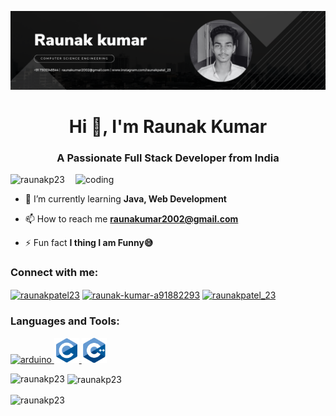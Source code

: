 ![logo](https://github.com/raunakp23/raunakp23/blob/main/Raunak%20kumar%20(1).png)
<h1 align="center">Hi 👋, I'm Raunak Kumar</h1>
<h3 align="center">A Passionate Full Stack Developer from India</h3>

<img align="right" alt="coding" width="400" src="https://user-images.githubusercontent.com/55389276/140866485-8fb1c876-9a8f-4d6a-98dc-08c4981eaf70.gif">

<p align="left"> <img src="https://komarev.com/ghpvc/?username=raunakp23&label=Profile%20views&color=0e75b6&style=flat" alt="raunakp23" /> </p>

- 🌱 I’m currently learning **Java, Web Development**

- 📫 How to reach me **raunakumar2002@gmail.com**

- ⚡ Fun fact **I thing I am Funny😅**

<h3 align="left">Connect with me:</h3>
<p align="left">
<a href="https://twitter.com/raunakpatel23" target="blank"><img align="center" src="https://raw.githubusercontent.com/rahuldkjain/github-profile-readme-generator/master/src/images/icons/Social/twitter.svg" alt="raunakpatel23" height="30" width="40" /></a>
<a href="https://linkedin.com/in/raunak kumar" target="blank"><img align="center" src="https://raw.githubusercontent.com/rahuldkjain/github-profile-readme-generator/master/src/images/icons/Social/linked-in-alt.svg" alt="raunak-kumar-a91882293" height="30" width="40" /></a>
<a href="https://instagram.com/raunakpatel_23" target="blank"><img align="center" src="https://raw.githubusercontent.com/rahuldkjain/github-profile-readme-generator/master/src/images/icons/Social/instagram.svg" alt="raunakpatel_23" height="30" width="40" /></a>
</p>

<h3 align="left">Languages and Tools:</h3>
<p align="left"> <a href="https://www.arduino.cc/" target="_blank" rel="noreferrer"> <img src="https://cdn.worldvectorlogo.com/logos/arduino-1.svg" alt="arduino" width="40" height="40"/> </a> <a href="https://www.cprogramming.com/" target="_blank" rel="noreferrer"> <img src="https://raw.githubusercontent.com/devicons/devicon/master/icons/c/c-original.svg" alt="c" width="40" height="40"/> </a> <a href="https://www.w3schools.com/cpp/" target="_blank" rel="noreferrer"> <img src="https://raw.githubusercontent.com/devicons/devicon/master/icons/cplusplus/cplusplus-original.svg" alt="cplusplus" width="40" height="40"/> </a> </p>

<p><img align="left" src="https://github-readme-stats.vercel.app/api/top-langs?username=raunakp23&show_icons=true&locale=en&layout=compact" alt="raunakp23" /></p>

<p>&nbsp;<img align="center" src="https://github-readme-stats.vercel.app/api?username=raunakp23&show_icons=true&locale=en" alt="raunakp23" /></p>

<p><img align="center" src="https://github-readme-streak-stats.herokuapp.com/?user=raunakp23&" alt="raunakp23" /></p>
